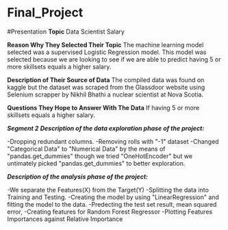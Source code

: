 # Final_Project
#Presentation
**Topic**
Data Scientist Salary

**Reason Why They Selected Their Topic**
The machine learning model selected was a supervised Logistic Regression model. This model was selected because we are looking to see if we are able to predict having 5 or more skillsets equals a higher salary.

**Description of Their Source of Data**
The compiled data was found on kaggle but the dataset was scraped from the Glassdoor website using Selenium scrapper by Nikhil Bhathi a nuclear scientist at Nova Scotia.

**Questions They Hope to Answer With The Data**
If having 5 or more skillsets equals a higher salary.

***************Segment 2***************
***Description of the data exploration
phase of the project:***

-Dropping redundant columns.
-Removing rolls with "-1" dataset
-Changed "Categorical Data" to "Numerical Data" by the means of "pandas.get_dummies" though we tried "OneHotEncoder" but we untimately picked "pandas.get_dummies" to better exploration.

***Description of the analysis phase of
the project:***

-We separate the Features(X) from the Target(Y)
-Splitting the data into Training and Testing.
-Creating the model by using "LinearRegression" and fitting the model to the data.
-Predecting the test set result, mean squared error, 
-Creating features for Random Forest Regressor 
-Plotting Features Importances against Relative Importance